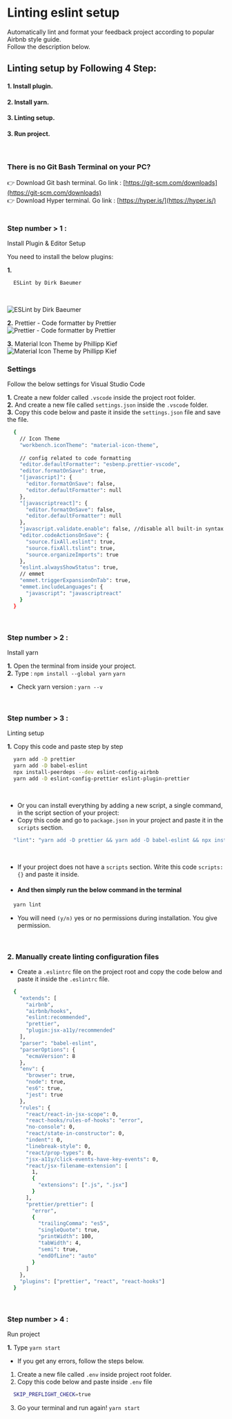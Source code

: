 # Linting eslint setup
Automatically lint and format your feedback project according to popular Airbnb style guide. <br />
Follow the description below.
<br />

## Linting setup by Following 4 Step:
#### 1. Install plugin.
#### 2. Install yarn.
#### 3. Linting setup.
#### 3. Run project.
<br />

### There is no Git Bash Terminal on your PC? <br />
👉 Download Git bash terminal. Go link : [https://git-scm.com/downloads](https://git-scm.com/downloads) <br />
👉 Download Hyper terminal. Go link : [https://hyper.is/](https://hyper.is/)
<br /><br />

### Step number  > 1 :
Install Plugin & Editor Setup
<br />

You need to install the below plugins: <br />

**1.** 
```bash 
  ESLint by Dirk Baeumer
```
<br />

![ESLint by Dirk Baeumer](https://github.com/kamrulislambappy/all-images/blob/main/ESLint%20by%20Dirk%20Baeumer.png)

**2.** Prettier - Code formatter by Prettier <br />
![Prettier - Code formatter by Prettier](https://github.com/kamrulislambappy/all-images/blob/main/Prettier%20-%20Code%20formatter%20by%20Prettier.png)

**3.** Material Icon Theme by Phillipp Kief <br />
![Material Icon Theme by Phillipp Kief](https://github.com/kamrulislambappy/all-images/blob/main/Material%20Icon%20Theme%20by%20Phillipp%20Kief.png)

### Settings
Follow the below settings for Visual Studio Code <br />

**1.** Create a new folder called `.vscode` inside the project root folder. <br />
**2.** And create a new file called `settings.json` inside the `.vscode` folder. <br />
**3.** Copy this code below and paste it inside the `settings.json` file and save the file. <br />
```bash
  {
    // Icon Theme
    "workbench.iconTheme": "material-icon-theme",
    
    // config related to code formatting
    "editor.defaultFormatter": "esbenp.prettier-vscode",
    "editor.formatOnSave": true,
    "[javascript]": {
      "editor.formatOnSave": false,
      "editor.defaultFormatter": null
    },
    "[javascriptreact]": {
      "editor.formatOnSave": false,
      "editor.defaultFormatter": null
    },
    "javascript.validate.enable": false, //disable all built-in syntax checking
    "editor.codeActionsOnSave": {
      "source.fixAll.eslint": true,
      "source.fixAll.tslint": true,
      "source.organizeImports": true
    },
    "eslint.alwaysShowStatus": true,
    // emmet
    "emmet.triggerExpansionOnTab": true,
    "emmet.includeLanguages": {
      "javascript": "javascriptreact"
    }
  }
```
<br />

### Step number  > 2 :
Install yarn
<br />

**1.** Open the terminal from inside your project. <br />
**2.** Type : `npm install --global yarn` `yarn`<br />
- Check yarn version : `yarn --v`
<br />

### Step number  > 3 :
Linting setup 
<br />

**1.** Copy this code and paste step by step <br />
```bash
  yarn add -D prettier
  yarn add -D babel-eslint
  npx install-peerdeps --dev eslint-config-airbnb
  yarn add -D eslint-config-prettier eslint-plugin-prettier
```
<br />

- Or you can install everything by adding a new script, a single command, in the script section of your project:
- Copy this code and go to `package.json` in your project and paste it in the `scripts` section. 
```bash
  "lint": "yarn add -D prettier && yarn add -D babel-eslint && npx install-peerdeps --dev eslint-config-airbnb && yarn add -D eslint-config-prettier eslint-plugin-prettier",
```
<br />

- If your project does not have a `scripts` section. Write this code  `scripts: {}` and paste it inside.
- #### And then simply run the below command in the terminal
```bash
  yarn lint
```
- You will need `(y/n)` yes or no permissions during installation. You give permission.
<br />

### **2.** Manually create linting configuration files <br />
- Create a `.eslintrc` file on the project root and copy the code below and paste it inside the `.eslintrc` file.
```bash
  {
    "extends": [
      "airbnb",
      "airbnb/hooks",
      "eslint:recommended",
      "prettier",
      "plugin:jsx-a11y/recommended"
    ],
    "parser": "babel-eslint",
    "parserOptions": {
      "ecmaVersion": 8
    },
    "env": {
      "browser": true,
      "node": true,
      "es6": true,
      "jest": true
    },
    "rules": {
      "react/react-in-jsx-scope": 0,
      "react-hooks/rules-of-hooks": "error",
      "no-console": 0,
      "react/state-in-constructor": 0,
      "indent": 0,
      "linebreak-style": 0,
      "react/prop-types": 0,
      "jsx-a11y/click-events-have-key-events": 0,
      "react/jsx-filename-extension": [
        1,
        {
          "extensions": [".js", ".jsx"]
        }
      ],
      "prettier/prettier": [
        "error",
        {
          "trailingComma": "es5",
          "singleQuote": true,
          "printWidth": 100,
          "tabWidth": 4,
          "semi": true,
          "endOfLine": "auto"
        }
      ]
    },
    "plugins": ["prettier", "react", "react-hooks"]
  }
```
<br />

### Step number  > 4 :
Run project
<br />

**1.** Type `yarn start`
- If you get any errors, follow the steps below.
1. Create a new file called `.env` inside project root folder.
2. Copy this code below and paste inside `.env` file
```bash
  SKIP_PREFLIGHT_CHECK=true
```
3. Go your terminal and run again! `yarn start`
